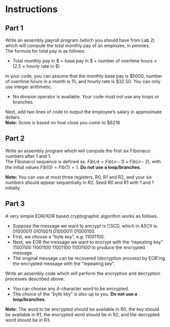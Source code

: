 # Instructions
## Part 1
Write an assembly payroll program (which you should have from Lab 2) which will compute the total monthly pay of an employee, in pennies.   
The formula for total pay is as follows:  
- Total monthly pay in $ = base pay in $ + number of overtime hours × (2.5 × hourly rate in $)
  
In your code, you can assume that the monthly base pay is $5000, number of overtime hours in a month is 15, and hourly rate is $32.50. You can only use integer arithmetic.
- No division operator is available. Your code must not use any loops or branches.
  
Next, add two lines of code to output the employee’s salary in approximate dollars.  
**Note:** Score is based on how close you come to $6218

## Part 2
Write an assembly program which will compute the first six Fibonacci numbers after 1 and 1.  
The Fibonacci sequence is defined as: $Fib(𝑛) = Fib(𝑛 − 1) + Fib(𝑛 − 2)$, with the initial values $Fib(0) = Fib(1) = 1$. **Do not use a loop/branches.**  
  
**Note:** You can use at most three registers, R0, R1 and R2, and your six numbers should appear sequentially in R2. Seed R0 and R1 with 1 and 1 initially.

## Part 3
A very simple EOR/XOR based cryptographic algorithm works as follows.   
- Suppose the message we want to encrypt is CSCD, which in ASCII is: 01000011 01010011 01000011 01000100.
- First, we choose a “byte key”, e.g. 11001100.
- Next, we EOR the message we want to encrypt with the “repeating key” 11001100 11001100 11001100 11001100 to produce the encrypted message.
- The original message can be recovered (decryption process) by EOR’ing the encrypted message with the “repeating key”.

Write an assembly code which will perform the encryption and decryption processes described above.  
- You can choose any 4-character word to be encrypted.
- The choice of the “byte key” is also up to you. **Do not use a loop/branches.**

**Note:** The word to be encrypted should be available in R0, the key should be available in R1, the encrypted word should be in R2, and the decrypted word should be in R3.
